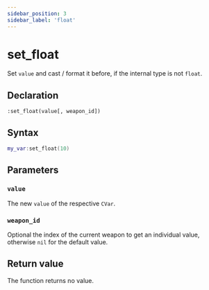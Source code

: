 ```yaml
---
sidebar_position: 3
sidebar_label: 'float'
---
```


# set_float

Set `value` and cast / format it before, if the internal type is not `float`.

## Declaration

`:set_float(value[, weapon_id])`

## Syntax

```lua
my_var:set_float(10)
```

## Parameters

### `value`

The new `value` of the respective `CVar`.

### `weapon_id`

Optional the index of the current weapon to get an individual value, otherwise `nil` for the default value.

## Return value

The function returns no value.
